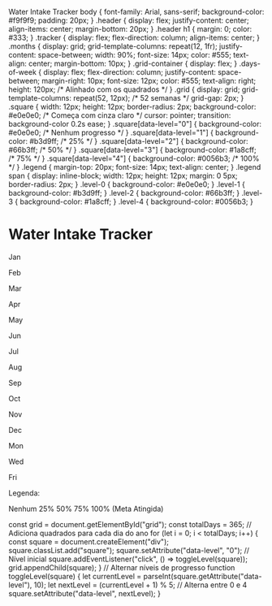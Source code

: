   Water Intake Tracker body { font-family: Arial, sans-serif; background-color: #f9f9f9; padding: 20px; } .header { display: flex; justify-content: center; align-items: center; margin-bottom: 20px; } .header h1 { margin: 0; color: #333; } .tracker { display: flex; flex-direction: column; align-items: center; } .months { display: grid; grid-template-columns: repeat(12, 1fr); justify-content: space-between; width: 90%; font-size: 14px; color: #555; text-align: center; margin-bottom: 10px; } .grid-container { display: flex; } .days-of-week { display: flex; flex-direction: column; justify-content: space-between; margin-right: 10px; font-size: 12px; color: #555; text-align: right; height: 120px; /\* Alinhado com os quadrados \*/ } .grid { display: grid; grid-template-columns: repeat(52, 12px); /\* 52 semanas \*/ grid-gap: 2px; } .square { width: 12px; height: 12px; border-radius: 2px; background-color: #e0e0e0; /\* Começa com cinza claro \*/ cursor: pointer; transition: background-color 0.2s ease; } .square\[data-level="0"\] { background-color: #e0e0e0; /\* Nenhum progresso \*/ } .square\[data-level="1"\] { background-color: #b3d9ff; /\* 25% \*/ } .square\[data-level="2"\] { background-color: #66b3ff; /\* 50% \*/ } .square\[data-level="3"\] { background-color: #1a8cff; /\* 75% \*/ } .square\[data-level="4"\] { background-color: #0056b3; /\* 100% \*/ } .legend { margin-top: 20px; font-size: 14px; text-align: center; } .legend span { display: inline-block; width: 12px; height: 12px; margin: 0 5px; border-radius: 2px; } .level-0 { background-color: #e0e0e0; } .level-1 { background-color: #b3d9ff; } .level-2 { background-color: #66b3ff; } .level-3 { background-color: #1a8cff; } .level-4 { background-color: #0056b3; }

Water Intake Tracker
====================

Jan

Feb

Mar

Apr

May

Jun

Jul

Aug

Sep

Oct

Nov

Dec

Mon

Wed

Fri

Legenda:

Nenhum 25% 50% 75% 100% (Meta Atingida)

const grid = document.getElementById("grid"); const totalDays = 365; // Adiciona quadrados para cada dia do ano for (let i = 0; i < totalDays; i++) { const square = document.createElement("div"); square.classList.add("square"); square.setAttribute("data-level", "0"); // Nível inicial square.addEventListener("click", () => toggleLevel(square)); grid.appendChild(square); } // Alternar níveis de progresso function toggleLevel(square) { let currentLevel = parseInt(square.getAttribute("data-level"), 10); let nextLevel = (currentLevel + 1) % 5; // Alterna entre 0 e 4 square.setAttribute("data-level", nextLevel); }